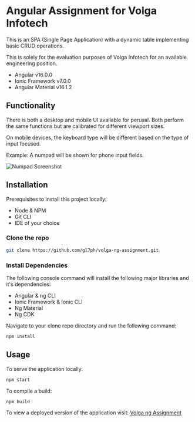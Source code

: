 # Angular Assignment for Volga Infotech

This is an SPA (Single Page Application) with a dynamic table implementing basic CRUD operations.

This is solely for the evaluation purposes of Volga Infotech for an available engineering position.

- Angular v16.0.0
- Ionic Framework v7.0.0
- Angular Material v16.1.2

## Functionality

There is both a desktop and mobile UI available for perusal.
Both perform the same functions but are calibrated for different viewport sizes.

On mobile devices, the keyboard type will be different based on the type of input focused.

Example: A numpad will be shown for phone input fields.

![Numpad Screenshot](https://github.com/gl7ph/volga-ng-assignment/blob/master/src/assets/images/mobile-numpad-screenshot.jpg "A numpad will be shown for phone input fields.
")

## Installation
Prerequisites to install this project locally:
- Node & NPM
- Git CLI
- IDE of your choice

### Clone the repo

```bash
git clone https://github.com/gl7ph/volga-ng-assignment.git
```

### Install Dependencies

The following console command will install the following major libraries and it's dependencies:
- Angular & ng CLI
- Ionic Framework & Ionic CLI
- Ng Material
- Ng CDK

Navigate to your clone repo directory and run the following command:

```bash
npm install
```
## Usage

To serve the application locally:

```bash
npm start
```

To compile a build:

```bash
npm build
```

To view a deployed version of the application visit: [Volga ng Assignment](https://volga-ng-assignment.web.app)
